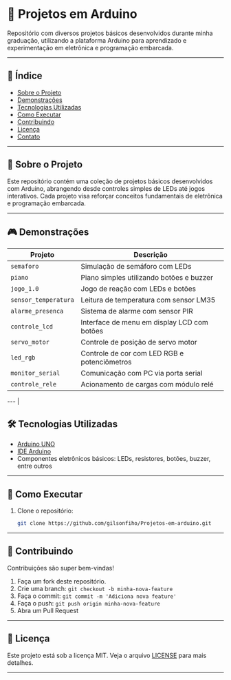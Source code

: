# 🧠 Projetos em Arduino

Repositório com diversos projetos básicos desenvolvidos durante minha graduação, utilizando a plataforma Arduino para aprendizado e experimentação em eletrônica e programação embarcada.

---

## 📌 Índice

- [Sobre o Projeto](#sobre-o-projeto)
- [Demonstrações](#demonstrações)
- [Tecnologias Utilizadas](#tecnologias-utilizadas)
- [Como Executar](#como-executar)
- [Contribuindo](#contribuindo)
- [Licença](#licença)
- [Contato](#contato)

---

## 📖 Sobre o Projeto

Este repositório contém uma coleção de projetos básicos desenvolvidos com Arduino, abrangendo desde controles simples de LEDs até jogos interativos. Cada projeto visa reforçar conceitos fundamentais de eletrônica e programação embarcada.

---

## 🎮 Demonstrações

| Projeto             | Descrição                                           |
|---------------------|-----------------------------------------------------|
| `semaforo`          | Simulação de semáforo com LEDs                     |
| `piano`             | Piano simples utilizando botões e buzzer           |
| `jogo_1.0`          | Jogo de reação com LEDs e botões                   |
| `sensor_temperatura`| Leitura de temperatura com sensor LM35            |
| `alarme_presenca`   | Sistema de alarme com sensor PIR                   |
| `controle_lcd`      | Interface de menu em display LCD com botões        |
| `servo_motor`       | Controle de posição de servo motor                 |
| `led_rgb`           | Controle de cor com LED RGB e potenciômetros       |
| `monitor_serial`    | Comunicação com PC via porta serial                |
| `controle_rele`     | Acionamento de cargas com módulo relé       

---       |

## 🛠 Tecnologias Utilizadas

- [Arduino UNO](https://store.arduino.cc/products/arduino-uno-rev3)
- [IDE Arduino](https://www.arduino.cc/en/software)
- Componentes eletrônicos básicos: LEDs, resistores, botões, buzzer, entre outros

---

## 🚀 Como Executar

1. Clone o repositório:

   ```bash
   git clone https://github.com/gilsonfiho/Projetos-em-arduino.git

---

## 🤝 Contribuindo

Contribuições são super bem-vindas!

1. Faça um fork deste repositório.
2. Crie uma branch: `git checkout -b minha-nova-feature`
3. Faça o commit: `git commit -m 'Adiciona nova feature'`
4. Faça o push: `git push origin minha-nova-feature`
5. Abra um Pull Request

---

## 📄 Licença

Este projeto está sob a licença MIT. Veja o arquivo [LICENSE](LICENSE) para mais detalhes.

---